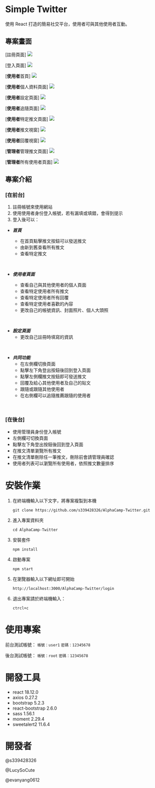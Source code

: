# Simple Twitter

使用 React 打造的簡易社交平台，使用者可與其他使用者互動。

## 專案畫面

[註冊頁面]
![](https://i.imgur.com/lmmWYiv.png)

[登入頁面]
![](https://i.imgur.com/kcNQ4SP.png)

[**使用者**首頁]
![](https://i.imgur.com/rZjNqug.png)

[**使用者**個人資料頁面]
![](https://i.imgur.com/qMSjoIf.png)

[**使用者**設定頁面]
![](https://i.imgur.com/Os8rqRz.png)

[**使用者**追隨頁面]
![](https://i.imgur.com/PqjSCbq.png)

[**使用者**特定推文頁面]
![](https://i.imgur.com/qZCaPj1.png)

[**使用者**推文視窗]
![](https://i.imgur.com/w8q3VhC.png)

[**使用者**回覆視窗]
![](https://i.imgur.com/IfqQeFJ.png)

[**管理者**管理推文頁面]
![](https://i.imgur.com/38OzJxJ.png)

[**管理者**所有使用者頁面]
![](https://i.imgur.com/ApaV39V.jpg)

## 專案介紹

### [**在前台**]

1. 註冊帳號來使用網站
2. 使用使用者身份登入帳號，若有漏填或填錯，會得到提示
3. 登入後可以：

- **_首頁_**
  
  - 在首頁點擊推文按鈕可以發送推文
  - 由新到舊查看所有推文
  - 查看特定推文

<br/>

- **_使用者頁面_**

  - 查看自己與其他使用者的個人頁面
  - 查看特定使用者所有推文
  - 查看特定使用者所有回覆
  - 查看特定使用者喜歡的內容
  - 更改自己的帳號資訊、封面照片、個人大頭照

<br/>

- **_設定頁面_**
  - 更改自己註冊時填寫的資訊

<br/>

- **_共同功能_**
  - 在左側欄切換頁面
  - 點擊左下角登出按鈕後回到登入頁面
  - 點擊左側欄推文按鈕即可發送推文
  - 回覆及給心其他使用者及自己的貼文
  - 跟隨或跟隨其他使用者
  - 在右側欄可以追隨推薦跟隨的使用者

<br/>

### [**在後台**]

- 使用管理員身份登入帳號
- 左側欄可切換頁面
- 點擊左下角登出按鈕後回到登入頁面
- 在推文清單瀏覽所有推文
- 在推文清單刪除任一筆推文，刪除前會請管理員確認
- 使用者列表可以瀏覽所有使用者，依照推文數量排序

# 安裝作業

1. 在終端機輸入以下文字，將專案複製到本機

   `git clone https://github.com/s339428326/AlphaCamp-Twitter.git`
2. 進入專案資料夾

   `cd AlphaCamp-Twitter`
3. 安裝套件

   `npm install`
4. 啟動專案

   `npm start`
5. 在瀏覽器輸入以下網址即可開始

   `http://localhost:3000/AlphaCamp-Twitter/login`
6. 退出專案請於終端機輸入：

   `ctrcl+c`

# 使用專案

前台測試帳號：
`帳號：user1`
`密碼：12345678`

後台測試帳號：
`帳號：root`
`密碼：12345678`

# 開發工具

- react 18.12.0
- axios 0.27.2
- bootstrap 5.2.3
- react-bootstrap 2.6.0
- sass 1.56.1
- moment 2.29.4
- sweetalert2 11.6.4

# 開發者

@s339428326

@LucySoCute

@evanyang0612
